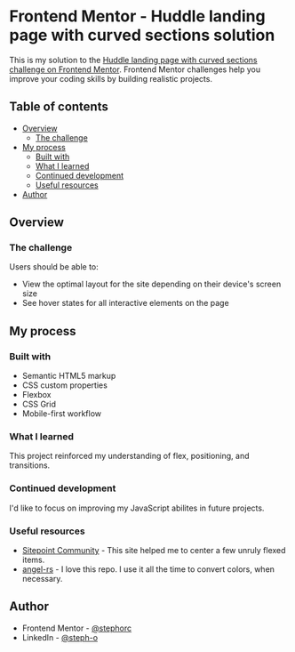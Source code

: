# Frontend Mentor - Huddle landing page with curved sections solution

This is my solution to the [Huddle landing page with curved sections challenge on Frontend Mentor](https://www.frontendmentor.io/challenges/huddle-landing-page-with-curved-sections-5ca5ecd01e82137ec91a50f2). Frontend Mentor challenges help you improve your coding skills by building realistic projects.

## Table of contents

- [Overview](#overview)
  - [The challenge](#the-challenge)
  <!-- - [Screenshot](#screenshot) -->
  <!-- - [Links](#links) -->
- [My process](#my-process)
  - [Built with](#built-with)
  - [What I learned](#what-i-learned)
  - [Continued development](#continued-development)
  - [Useful resources](#useful-resources)
- [Author](#author)
<!-- - [Acknowledgments](#acknowledgments) -->

## Overview

### The challenge

Users should be able to:

- View the optimal layout for the site depending on their device's screen size
- See hover states for all interactive elements on the page

<!-- ### Screenshot

![Desktop Solution](https://github.com/stephorc/huddle-landing-curved/tree/main/solution/Manage-Desktop-Solution.png)

![Tablet Solution](https://github.com/stephorc/huddle-landing-curved/tree/main/solution/Manage-Tablet-Solution.png)

![Mobile Solution](https://github.com/stephorc/huddle-landing-curved/tree/main/solution/Manage-Mobile-Solution.png) -->

<!-- ### Links

- Solution URL: [Add solution URL here](https://your-solution-url.com)
- Live Site URL: [Add live site URL here](https://your-live-site-url.com) -->

## My process

### Built with

- Semantic HTML5 markup
- CSS custom properties
- Flexbox
- CSS Grid
- Mobile-first workflow
<!-- - [React](https://reactjs.org/) - JS library
- [Next.js](https://nextjs.org/) - React framework
- [Styled Components](https://styled-components.com/) - For styles -->

### What I learned

This project reinforced my understanding of flex, positioning, and transitions.

<!-- Use this section to recap over some of your major learnings while working through this project. Writing these out and providing code samples of areas you want to highlight is a great way to reinforce your own knowledge.

To see how you can add code snippets, see below:

```html
<h1>Some HTML code I'm proud of</h1>
```
```css
.proud-of-this-css {
  color: papayawhip;
}
```
```js
const proudOfThisFunc = () => {
  console.log('🎉')
}
``` -->

### Continued development

I'd like to focus on improving my JavaScript abilites in future projects.

### Useful resources

- [Sitepoint Community](https://www.sitepoint.com/community/t/centering-image-inside-flexbox/287444/5) - This site helped me to center a few unruly flexed items.
- [angel-rs](https://angel-rs.github.io/css-color-filter-generator/) - I love this repo. I use it all the time to convert colors, when necessary.

## Author

<!-- - Website - [Add your name here](https://www.your-site.com) -->
- Frontend Mentor - [@stephorc](https://www.frontendmentor.io/profile/stephorc)
- LinkedIn - [@steph-o](https://www.linkedin.com/in/steph-o/)

<!-- ## Acknowledgments

This is where you can give a hat tip to anyone who helped you out on this project. Perhaps you worked in a team or got some inspiration from someone else's solution. This is the perfect place to give them some credit. -->